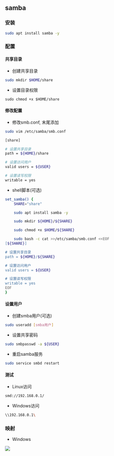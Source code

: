 <!--
 * @Description: 
 * @Version: 1.0
 * @Author: DaLao
 * @Email: dalao_li@163.com
 * @Date: 2022-07-03 15:31:25
 * @LastEditors: DaLao
 * @LastEditTime: 2022-07-03 16:02:03
-->

## samba


### 安装


```sh
sudo apt install samba -y
```

### 配置


#### 共享目录

- 创建共享目录

```sh
sudo mkdir $HOME/share
```

- 设置目录权限

```
sudo chmod +x $HOME/share
```


#### 修改配置

- 修改smb.conf, 末尾添加

```sh
sudo vim /etc/samba/smb.conf
```

```sh
[share]

# 设置共享目录
path = ${HOME}/share

# 设置访问用户
valid users = ${USER}

# 设置读写权限
writable = yes
```


- shell脚本(可选)

```sh
set_samba() {
    SHARE="share"

    sudo apt install samba -y

    sudo mkdir ${HOME}/${SHARE}

    sudo chmod +x $HOME/${SHARE}

    sudo bash -c cat >>/etc/samba/smb.conf <<EOF
[${SHARE}]

# 设置共享目录
path = ${HOME}/${SHARE}

# 设置访问用户
valid users = ${USER}

# 设置读写权限
writable = yes
EOF
}
```


#### 设置用户

- 创建smba用户(可选)

```sh
sudo useradd [smba用户]
```

- 设置共享密码

```sh
sudo smbpasswd -a ${USER}
```

- 重启samba服务

```sh
sudo service smbd restart
```


#### 测试

- Linux访问

```sh
smd://192.168.0.1/
```

- Windows访问

```sh
\\192.168.0.1\
```


### 映射


- Windows

![](https://cdn.hurra.ltd/img/20220703154339.png)